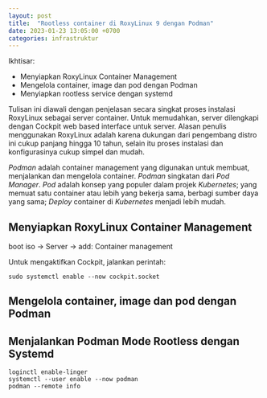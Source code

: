 ```yaml
---
layout: post
title:  "Rootless container di RoxyLinux 9 dengan Podman"
date: 2023-01-23 13:05:00 +0700
categories: infrastruktur
---
```


Ikhtisar:

- Menyiapkan RoxyLinux Container Management
- Mengelola container, image dan pod dengan Podman
- Menyiapkan rootless service dengan systemd

Tulisan ini diawali dengan penjelasan secara singkat proses instalasi RoxyLinux sebagai server container. Untuk memudahkan, server dilengkapi dengan Cockpit web based interface untuk server. Alasan penulis menggunakan RoxyLinux adalah karena dukungan dari pengembang distro ini cukup panjang hingga 10 tahun, selain itu proses instalasi dan konfigurasinya cukup simpel dan mudah.

*Podman* adalah container management yang digunakan untuk membuat, menjalankan dan mengelola container. *Podman* singkatan dari *Pod Manager*. *Pod* adalah konsep yang populer dalam projek *Kubernetes*; yang memuat satu container atau lebih yang bekerja sama, berbagi sumber daya yang sama; *Deploy* container di *Kubernetes* menjadi lebih mudah. 

## Menyiapkan RoxyLinux Container Management

boot iso -> Server -> add: Container management

Untuk mengaktifkan Cockpit, jalankan perintah:

    sudo systemctl enable --now cockpit.socket

## Mengelola container, image dan pod dengan Podman

## Menjalankan Podman Mode Rootless dengan Systemd

    loginctl enable-linger
    systemctl --user enable --now podman
    podman --remote info
